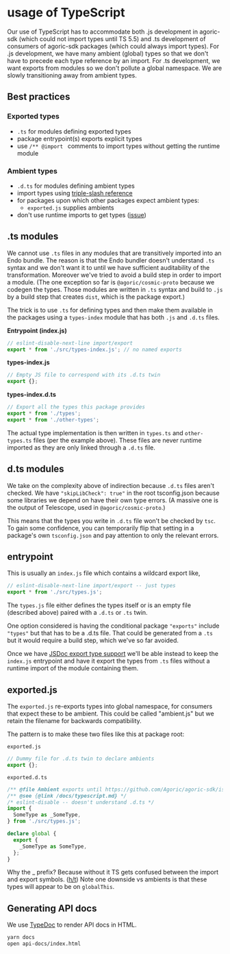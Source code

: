 # usage of TypeScript

Our use of TypeScript has to accommodate both .js development in agoric-sdk (which could not import types until TS 5.5) and .ts development of consumers of agoric-sdk packages (which could always import types). For .js development, we have many ambient (global) types so that we don't have to precede each type reference by an import. For .ts development, we want exports from modules so we don't pollute a global namespace. We are slowly transitioning away from ambient types.

## Best practices

### Exported types

- `.ts` for modules defining exported types
- package entrypoint(s) exports explicit types
- use `/** @import ` comments to import types without getting the runtime module

### Ambient types

- `.d.ts` for modules defining ambient types
- import types using [triple-slash reference](https://www.typescriptlang.org/docs/handbook/triple-slash-directives.html#-reference-types-)
- for packages upon which other packages expect ambient types:
  - `exported.js` supplies ambients
- don't use runtime imports to get types ([issue](https://github.com/Agoric/agoric-sdk/issues/6512))

## .ts modules

We cannot use `.ts` files in any modules that are transitively imported into an Endo bundle. The reason is that the Endo bundler doesn't understand `.ts` syntax and we don't want it to until we have sufficient auditability of the transformation. Moreover we've tried to avoid a build step in order to import a module. (The one exception so far is `@agoric/cosmic-proto` because we codegen the types. Those modules are written in `.ts` syntax and build to `.js` by a build step that creates `dist`, which is the package export.)

The trick is to use `.ts` for defining types and then make them available in the packages using a `types-index` module that has both `.js` and `.d.ts` files.

**Entrypoint (index.js)**
```js
// eslint-disable-next-line import/export
export * from './src/types-index.js'; // no named exports
```

**types-index.js**
```js
// Empty JS file to correspond with its .d.ts twin
export {};
```

**types-index.d.ts**
```ts
// Export all the types this package provides
export * from './types';
export * from './other-types';
```

The actual type implementation is then written in `types.ts` and `other-types.ts` files (per the example above).
These files are never runtime imported as they are only linked through a `.d.ts` file.


## d.ts modules

We take on the complexity above of indirection because `.d.ts` files aren't checked. We have `"skipLibCheck": true"` in the root tsconfig.json because some libraries we depend on have their own type errors. (A massive one is the output of Telescope, used in `@agoric/cosmic-proto`.)

This means that the types you write in `.d.ts` file won't be checked by `tsc`. To gain some confidence, you can temporarily flip that setting in a package's own `tsconfig.json` and pay attention to only the relevant errors.

## entrypoint

This is usually an `index.js` file which contains a wildcard export like,

```js
// eslint-disable-next-line import/export -- just types
export * from './src/types.js';
```

The `types.js` file either defines the types itself or is an empty file (described above) paired with a `.d.ts` or `.ts` twin.

One option considered is having the conditional package `"exports"` include `"types"` but that has to be a .d.ts file. That could be generated from a `.ts` but it would require a build step, which we've so far avoided.

Once we have [JSDoc export type support](https://github.com/microsoft/TypeScript/issues/48104) we'll be able instead to keep the `index.js` entrypoint and have it export the types from `.ts` files without a runtime import of the module containing them.

## exported.js

The `exported.js` re-exports types into global namespace, for consumers that expect these to
be ambient. This could be called "ambient.js" but we retain the filename for backwards compatibility.

The pattern is to make these two files like this at package root:

`exported.js`

```ts
// Dummy file for .d.ts twin to declare ambients
export {};
```

`exported.d.ts`

```ts
/** @file Ambient exports until https://github.com/Agoric/agoric-sdk/issues/6512 */
/** @see {@link /docs/typescript.md} */
/* eslint-disable -- doesn't understand .d.ts */
import {
  SomeType as _SomeType,
} from './src/types.js';

declare global {
  export {
    _SomeType as SomeType,
  };
}
```

Why the _ prefix? Because without it TS gets confused between the
import and export symbols. ([h/t](https://stackoverflow.com/a/66588974))
Note one downside vs ambients is that these types will appear to be on `globalThis`.

## Generating API docs

We use [TypeDoc](https://typedoc.org/) to render API docs in HTML.

```sh
yarn docs
open api-docs/index.html
```
